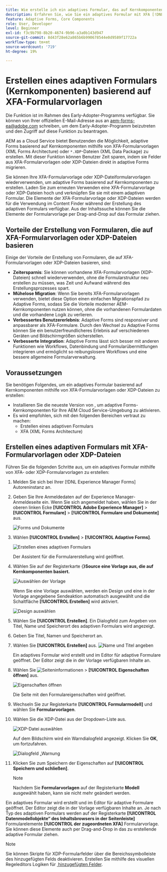 ```yaml
---
title: Wie erstelle ich ein adaptives Formular, das auf Kernkomponenten basiert, mithilfe von XFA-Formularvorlagen?
description: Erfahren Sie, wie Sie ein adaptives Formular mit XFA [!DNL Experience Manager Forms] Formularvorlagen oder XDP-Dateien erstellen.
feature: Adaptive Forms, Core Components
role: User, Developer
level: Beginner
exl-id: f3c9b798-8b20-4674-9b96-a3a0b143d947
source-git-commit: 8d43f28e62a865b6b990678544e0d9589f17722a
workflow-type: tm+mt
source-wordcount: '719'
ht-degree: 19%

---
```


# Erstellen eines adaptiven Formulars (Kernkomponenten) basierend auf XFA-Formularvorlagen

<span class="preview"> Die Funktion ist im Rahmen des Early-Adopter-Programms verfügbar. Sie können von Ihrer offiziellen E-Mail-Adresse aus an aem-forms-ea@adobe.com schreiben, um dem Early-Adopter-Programm beizutreten und den Zugriff auf diese Funktion zu beantragen. </span>

AEM as a Cloud Service bietet Benutzenden die Möglichkeit, adaptive Forms basierend auf Kernkomponenten mithilfe von XFA-Formularvorlagen (XML Forms Architecture) oder `*.XDP`-Dateien (XML Data Package) zu erstellen. Mit dieser Funktion können Benutzer Zeit sparen, indem sie Felder aus XFA-Formularvorlagen oder XDP-Dateien direkt in adaptive Forms migrieren.

Sie können Ihre XFA-Formularvorlage oder XDP-Dateiformularvorlagen wiederverwenden, um adaptive Forms basierend auf Kernkomponenten zu erstellen. Laden Sie zum erneuten Verwenden eine XFA-Formularvorlage oder XDP-Dateien hoch und verknüpfen Sie sie mit einem adaptiven Formular. Die Elemente der XFA-Formularvorlage oder XDP-Dateien werden für die Verwendung im Content Finder während der Erstellung des adaptiven Formulars verfügbar. Aus der Inhaltssuche können Sie die Elemente der Formularvorlage per Drag-and-Drop auf das Formular ziehen.

## Vorteile der Erstellung von Formularen, die auf XFA-Formularvorlagen oder XDP-Dateien basieren

Einige der Vorteile der Erstellung von Formularen, die auf XFA-Formularvorlagen oder XDP-Dateien basieren, sind:

* **Zeitersparnis**: Sie können vorhandene XFA-Formularvorlagen (XDP-Dateien) schnell wiederverwenden, ohne die Formularstruktur neu erstellen zu müssen, was Zeit und Aufwand während des Erstellungsprozesses spart.
* **Mühelose Migration**: Wenn Sie bereits XFA-Formularvorlagen verwenden, bietet diese Option einen einfachen Migrationspfad zu Adaptive Forms, sodass Sie die Vorteile moderner AEM-Kernkomponenten nutzen können, ohne die vorhandenen Formulardaten und die vorhandene Logik zu verlieren.
* **Verbessertes Benutzererlebnis**: Adaptive Forms sind responsiver und anpassbarer als XFA-Formulare. Durch den Wechsel zu Adaptive Forms können Sie ein benutzerfreundlicheres Erlebnis auf verschiedenen Geräten und Bildschirmgrößen sicherstellen.
* **Verbesserte Integration**: Adaptive Forms lässt sich besser mit anderen Funktionen wie Workflows, Datenbindung und Formularübermittlungen integrieren und ermöglicht so reibungslosere Workflows und eine bessere allgemeine Formularverwaltung.

## Voraussetzungen

Sie benötigen Folgendes, um ein adaptives Formular basierend auf Kernkomponenten mithilfe von XFA-Formularvorlagen oder XDP-Dateien zu erstellen:

* Installieren Sie die neueste Version von , um adaptive Forms-Kernkomponenten für Ihre AEM Cloud Service-Umgebung zu aktivieren.
* Es wird empfohlen, sich mit den folgenden Bereichen vertraut zu machen:
   * Erstellen eines adaptiven Formulars
   * XFA (XML Forms Architecture)

## Erstellen eines adaptiven Formulars mit XFA-Formularvorlagen oder XDP-Dateien

Führen Sie die folgenden Schritte aus, um ein adaptives Formular mithilfe von XFA- oder XDP-Formularvorlagen zu erstellen:

1. Melden Sie sich bei Ihrer [!DNL Experience Manager Forms] Autoreninstanz an.
1. Geben Sie Ihre Anmeldedaten auf der Experience Manager-Anmeldeseite ein. Wenn Sie sich angemeldet haben, wählen Sie in der oberen linken Ecke **[!UICONTROL Adobe Experience Manager]** > **[!UICONTROL Formulare]** > **[!UICONTROL Formulare und Dokumente]** aus.

   ![Forms und Dokumente](/help/forms/assets/create-fdm.png)

1. Wählen **[!UICONTROL Erstellen]** > **[!UICONTROL Adaptive Forms]**.

   ![Erstellen eines adaptiven Formulars](/help/forms/assets/create-af.png)

   Der Assistent für die Formularerstellung wird geöffnet.
1. Wählen Sie auf der Registerkarte {**}Source eine Vorlage aus, die auf Kernkomponenten basiert.**

   ![Auswählen der Vorlage](/help/forms/assets/select-template.png)

   Wenn Sie eine Vorlage auswählen, werden ein Design und eine in der Vorlage angegebene Sendeaktion automatisch ausgewählt und die Schaltfläche **[!UICONTROL Erstellen]** wird aktiviert.

   ![Design auswählen](/help/forms/assets/select-form-theme.png)

1. Wählen Sie **[!UICONTROL Erstellen]**. Ein Dialogfeld zum Angeben von Titel, Name und Speicherort des adaptiven Formulars wird angezeigt.
1. Geben Sie Titel, Namen und Speicherort an.
1. Wählen Sie **[!UICONTROL Erstellen]** aus.
   ![Name und Titel angeben](/help/forms/assets/create-form.png)

   Ein adaptives Formular wird erstellt und im Editor für adaptive Formulare geöffnet. Der Editor zeigt die in der Vorlage verfügbaren Inhalte an.
1. Wählen Sie ![Seiteninformationen](/help/forms/assets/Smock_Properties_18_N.svg) > **[!UICONTROL Eigenschaften öffnen]** aus.

   ![Eigenschaften öffnen](/help/forms/assets/form-properties.png)

   Die Seite mit den Formulareigenschaften wird geöffnet.
1. Wechseln Sie zur Registerkarte **[!UICONTROL Formularmodell]** und wählen Sie **Formularvorlagen**.
1. Wählen Sie die XDP-Datei aus der Dropdown-Liste aus.

   ![XDP-Datei auswählen](/help/forms/assets/select-xdp-file.png)

   Auf dem Bildschirm wird ein Warndialogfeld angezeigt. Klicken Sie **OK**, um fortzufahren.

   ![Dialogfeld „Warnung](/help/forms/assets/fdm-warning.png)

1. Klicken Sie zum Speichern der Eigenschaften auf **[!UICONTROL Speichern und schließen]**.

   >[!NOTE]
   >
   > Nachdem Sie **Formularvorlagen** auf der Registerkarte **Modell** ausgewählt haben, kann sie nicht mehr geändert werden.


Ein adaptives Formular wird erstellt und im Editor für adaptive Formulare geöffnet. Der Editor zeigt die in der Vorlage verfügbaren Inhalte an.  Je nach Typ des adaptiven Formulars werden auf der Registerkarte **[!UICONTROL Datenmodellobjekte“ des Inhaltsbrowsers in der Seitenleiste]** Formularelemente **[!UICONTROL der zugeordneten XFA]** Formularvorlage. Sie können diese Elemente auch per Drag-and-Drop in das zu erstellende adaptive Formular ziehen.

>[!NOTE]
>
> Sie können Skripte für XDP-Formularfelder über die Bereichssymbolleiste des hinzugefügten Felds deaktivieren. Erstellen Sie mithilfe des visuellen Regeleditors Logiken für [&#x200B; hinzugefügten Felder](/help/forms/rule-editor-core-components.md).

